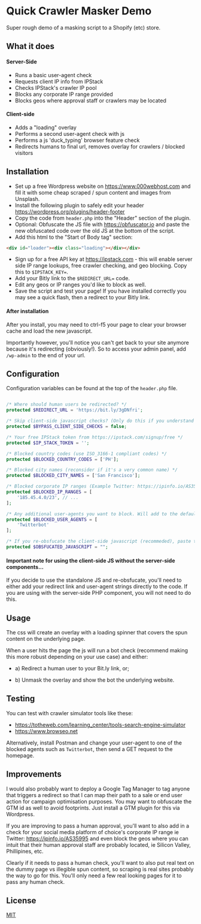 # Quick Crawler Masker Demo

Super rough demo of a masking script to a Shopify (etc) store.

## What it does

#### Server-Side
* Runs a basic user-agent check
* Requests client IP info from IPStack
* Checks IPStack's crawler IP pool
* Blocks any corporate IP range provided
* Blocks geos where approval staff or crawlers may be located


#### Client-side
* Adds a "loading" overlay
* Performs a second user-agent check with js
* Performs a js 'duck_typing' browser feature check
* Redirects humans to final url, removes overlay for crawlers / blocked visitors

## Installation

* Set up a free Wordpress website on https://www.000webhost.com and fill it with some cheap scraped / spun content and images from Unsplash.
* Install the following plugin to safely edit your header https://wordpress.org/plugins/header-footer
* Copy the code from `header.php` into the "Header" section of the plugin. 
* Optional: Obfuscate the JS file with https://obfuscator.io and paste the new obfuscated code over the old JS at the bottom of the script.
* Add this html to the "Start of Body tag" section:
```html
<div id="loader"><div class="loading"></div></div>
```
* Sign up for a free API key at https://ipstack.com - this will enable server side IP range lookups, free crawler checking, and geo blocking. Copy this to `$IPSTACK_KEY=`.
* Add your Bitly link to the `$REDIRECT_URL=` code.
* Edit any geos or IP ranges you'd like to block as well.
* Save the script and test your page! If you have installed correctly you may see a quick flash, then a redirect to your Bitly link. 

#### After installation

After you install, you may need to ctrl-f5 your page to clear your browser cache and load the new javascript.

Importantly however, you'll notice you can't get back to your site anymore because it's redirecting (obviously!). So to access your admin panel, add `/wp-admin` to the end of your url. 


## Configuration

Configuration variables can be found at the top of the `header.php` file.

```php

/* Where should human users be redirected? */
protected $REDIRECT_URL = 'https://bit.ly/3gDNfri';

/* Skip client-side javascript checks? (Only do this if you understand what it does...) */
protected $BYPASS_CLIENT_SIDE_CHECKS = false;

/* Your free IPStack token from https://ipstack.com/signup/free */
protected $IP_STACK_TOKEN = '';

/* Blocked country codes (use ISO_3166-1 compliant codes) */
protected $BLOCKED_COUNTRY_CODES = ['PH'];

/* Blocked city names (reconsider if it's a very common name) */
protected $BLOCKED_CITY_NAMES = ['San Francisco'];

/* Blocked corporate IP ranges (Example Twitter: https://ipinfo.io/AS35995)  */
protected $BLOCKED_IP_RANGES = [
    '185.45.4.0/23', // ...
];

/* Any additional user-agents you want to block. Will add to the default string, not replace. */
protected $BLOCKED_USER_AGENTS = [
    'Twitterbot'
];

/* If you re-obsfucate the client-side javascript (recommeded), paste the generated code here. Important: Only insert into "" double quotes, not '' single quotes! */
protected $OBSFUCATED_JAVASCRIPT = "";

```


#### Important note for using the client-side JS without the server-side components...

If you decide to use the standalone JS and re-obsfucate, you'll need to either add your redirect link and user-agent strings directly to the code.
If you are using with the server-side PHP component, you will not need to do this.

## Usage

The css will create an overlay with a loading spinner that covers the spun content on the underlying page.

When a user hits the page the js will run a bot check (recommend making this more robust depending on your use case) and either:

* a) Redirect a human user to your Bit.ly link, or;

* b) Unmask the overlay and show the bot the underlying website.


## Testing

You can test with crawler simulator tools like these:

- https://totheweb.com/learning_center/tools-search-engine-simulator
- https://www.browseo.net

Alternatively, install Postman and change your user-agent to one of the blocked agents such as `Twitterbot`, then send a GET request to the homepage.

## Improvements

I would also probably want to deploy a Google Tag Manager to tag anyone that triggers a redirect so that I can map their path to a sale or end user action for campaign optimisation purposes. You may want to obfuscate the GTM id as well to avoid footprints. Just install a GTM plugin for this via Wordpress.

If you are improving to pass a human approval, you'll want to also add in a check for your social media platform of choice's corporate IP range ie Twitter: https://ipinfo.io/AS35995 and even block the geos where you can intuit that their human approval staff are probably located, ie Silicon Valley, Phillipines, etc.

Clearly if it needs to pass a human check, you'll want to also put real text on the dummy page vs illegible spun content, so scraping is real sites probably the way to go for this. You'll only need a few real looking pages for it to pass any human check.


## License
[MIT](https://choosealicense.com/licenses/mit/)
